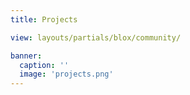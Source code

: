 ```yaml
---
title: Projects

view: layouts/partials/blox/community/

banner:
  caption: ''
  image: 'projects.png'
---
```

